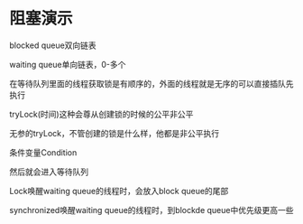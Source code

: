 # 阻塞演示



blocked queue双向链表

waiting queue单向链表，0-多个



在等待队列里面的线程获取锁是有顺序的，外面的线程就是无序的可以直接插队先执行



tryLock(时间)这种会尊从创建锁的时候的公平非公平

无参的tryLock，不管创建的锁是什么样，他都是非公平执行



条件变量Condition

然后就会进入等待队列



Lock唤醒waiting queue的线程时，会放入block queue的尾部

synchronized唤醒waiting queue的线程时，到blockde queue中优先级更高一些




